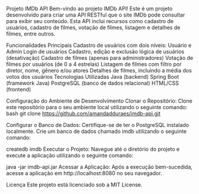 Projeto IMDb API
Bem-vindo ao projeto IMDb API! Este é um projeto desenvolvido para criar uma API RESTful que o site IMDb pode consultar para exibir seu conteúdo. Esta API inclui recursos como cadastro de usuários, cadastro de filmes, votação de filmes, listagem e detalhes de filmes, entre outros.

Funcionalidades Principais
Cadastro de usuários com dois níveis: Usuário e Admin
Login de usuários
Cadastro, edição e exclusão lógica de usuários (desativação)
Cadastro de filmes (apenas para administradores)
Votação de filmes por usuários (de 0 a 4 estrelas)
Listagem de filmes com filtro por diretor, nome, gênero e/ou atores
Detalhes de filmes, incluindo a média dos votos dos usuários
Tecnologias Utilizadas
Java (backend)
Spring Boot (framework Java)
PostgreSQL (banco de dados relacional)
HTML/CSS (frontend)

Configuração do Ambiente de Desenvolvimento
Clonar o Repositório: Clone este repositório para o seu ambiente local utilizando o seguinte comando:
bash
git clone https://github.com/amandadduraes/imdb-api.git

Configurar o Banco de Dados: Certifique-se de ter o PostgreSQL instalado localmente. Crie um banco de dados chamado imdb utilizando o seguinte comando:

createdb imdb
Executar o Projeto: Navegue até o diretório do projeto e execute a aplicação utilizando o seguinte comando:


java -jar imdb-api.jar
Acessar a Aplicação: Após a execução bem-sucedida, acesse a aplicação em http://localhost:8080 no seu navegador.

Licença
Este projeto está licenciado sob a MIT License.
